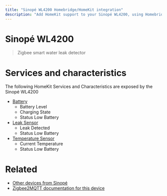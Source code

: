 ```yaml
---
title: "Sinopé WL4200 Homebridge/HomeKit integration"
description: "Add HomeKit support to your Sinopé WL4200, using Homebridge, Zigbee2MQTT and homebridge-z2m."
---
```

<!---
This file has been GENERATED using src/docgen/docgen.ts
DO NOT EDIT THIS FILE MANUALLY!
-->
# Sinopé WL4200
> Zigbee smart water leak detector


# Services and characteristics
The following HomeKit Services and Characteristics are exposed by
the Sinopé WL4200

* [Battery](../../battery.md)
  * Battery Level
  * Charging State
  * Status Low Battery
* [Leak Sensor](../../sensors.md)
  * Leak Detected
  * Status Low Battery
* [Temperature Sensor](../../sensors.md)
  * Current Temperature
  * Status Low Battery


# Related
* [Other devices from Sinopé](../index.md#sinope)
* [Zigbee2MQTT documentation for this device](https://www.zigbee2mqtt.io/devices/WL4200.html)